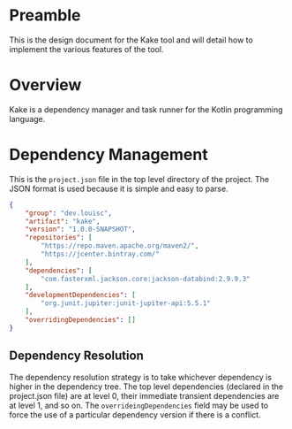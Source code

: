 # Preamble

This is the design document for the Kake tool and will detail how to implement the various features of the tool.


# Overview

Kake is a dependency manager and task runner for the Kotlin programming language.


# Dependency Management

This is the `project.json` file in the top level directory of the project. The JSON format is used because it is simple and easy to parse.

```json
{
    "group": "dev.louisc",
    "artifact": "kake",
    "version": "1.0.0-SNAPSHOT",
    "repositories": [
        "https://repo.maven.apache.org/maven2/",
        "https://jcenter.bintray.com/"
    ],
    "dependencies": [
        "com.fasterxml.jackson.core:jackson-databind:2.9.9.3"
    ],
    "developmentDependencies": [
        "org.junit.jupiter:junit-jupiter-api:5.5.1"
    ],
    "overridingDependencies": []
}
```


## Dependency Resolution

The dependency resolution strategy is to take whichever dependency is higher in the dependency tree. The top level dependencies (declared in the project.json file) are at level 0, their immediate transient dependencies are at level 1, and so on. The `overrideingDependencies` field may be used to force the use of a particular dependency version if there is a conflict.
